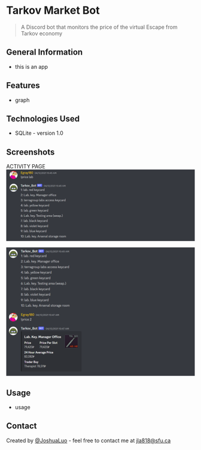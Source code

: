 # Tarkov Market Bot
> A Discord bot that monitors the price of the virtual Escape from Tarkov economy


<!--  what is it? for what ? and how??  -->
## General Information

- this is an app 


## Features
- graph



## Technologies Used
- SQLite - version 1.0




## Screenshots

ACTIVITY PAGE
![Example screenshot1](./images/screen1.png)

![Example screenshot1](./images/screen2.png)


## Usage
- usage

## Contact
Created by [@JoshuaLuo](https://github.com/Joshua-z-Luo) - feel free to contact me at jla818@sfu.ca
